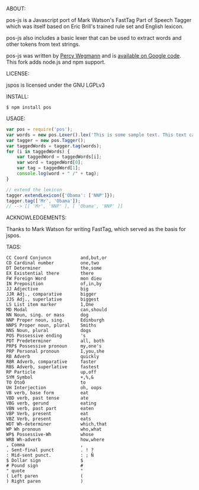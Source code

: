 ABOUT:

pos-js is a Javascript port of Mark Watson's FastTag Part of Speech Tagger
which was itself based on Eric Brill's trained rule set and English
lexicon.

pos-js also includes a basic lexer that can be used to extract words and
other tokens from text strings.

pos-js was written by [Percy Wegmann](http://www.percywegmann.com/) and
is [available on Google code](https://code.google.com/p/jspos/). This fork
adds node.js and npm support.

LICENSE:

jspos is licensed under the GNU LGPLv3

INSTALL:

`$ npm install pos`

USAGE:

```javascript
var pos = require('pos');
var words = new pos.Lexer().lex('This is some sample text. This text can contain multiple sentences.');
var tagger = new pos.Tagger();
var taggedWords = tagger.tag(words);
for (i in taggedWords) {
    var taggedWord = taggedWords[i];
    var word = taggedWord[0];
    var tag = taggedWord[1];
    console.log(word + " /" + tag);
}

// extend the lexicon
tagger.extendLexicon({'Obama': ['NNP']});
tagger.tag(['Mr', 'Obama']);
// --> [[ 'Mr', 'NNP' ], [ 'Obama', 'NNP' ]]
```

ACKNOWLEDGEMENTS:

Thanks to Mark Watson for writing FastTag, which served as the basis for jspos.

TAGS:

    CC Coord Conjuncn           and,but,or
    CD Cardinal number          one,two
    DT Determiner               the,some
    EX Existential there        there
    FW Foreign Word             mon dieu
    IN Preposition              of,in,by
    JJ Adjective                big
    JJR Adj., comparative       bigger
    JJS Adj., superlative       biggest
    LS List item marker         1,One
    MD Modal                    can,should
    NN Noun, sing. or mass      dog
    NNP Proper noun, sing.      Edinburgh
    NNPS Proper noun, plural    Smiths
    NNS Noun, plural            dogs
    POS Possessive ending       's
    PDT Predeterminer           all, both
    PRP$ Possessive pronoun     my,one's
    PRP Personal pronoun        I,you,she
    RB Adverb                   quickly
    RBR Adverb, comparative     faster
    RBS Adverb, superlative     fastest
    RP Particle                 up,off
    SYM Symbol                  +,%,&
    TO ÒtoÓ                     to
    UH Interjection             oh, oops
    VB verb, base form          eat
    VBD verb, past tense        ate
    VBG verb, gerund            eating
    VBN verb, past part         eaten
    VBP Verb, present           eat
    VBZ Verb, present           eats
    WDT Wh-determiner           which,that
    WP Wh pronoun               who,what
    WP$ Possessive-Wh           whose
    WRB Wh-adverb               how,where
    , Comma                     ,
    . Sent-final punct          . ! ?
    : Mid-sent punct.           : ; Ñ
    $ Dollar sign               $
    # Pound sign                #
    " quote                     "
    ( Left paren                (
    ) Right paren               )
